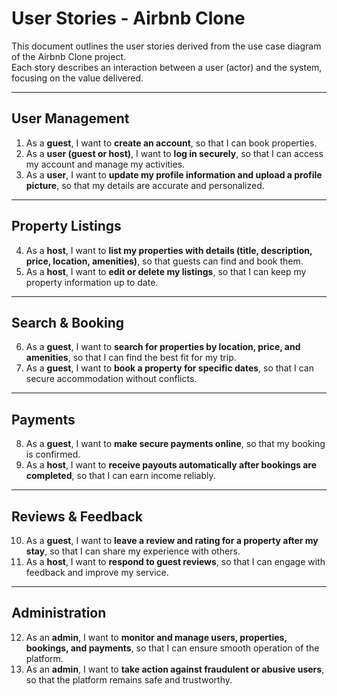 # User Stories - Airbnb Clone

This document outlines the user stories derived from the use case diagram of the Airbnb Clone project.  
Each story describes an interaction between a user (actor) and the system, focusing on the value delivered.

---

## User Management
1. As a **guest**, I want to **create an account**, so that I can book properties.
2. As a **user (guest or host)**, I want to **log in securely**, so that I can access my account and manage my activities.
3. As a **user**, I want to **update my profile information and upload a profile picture**, so that my details are accurate and personalized.

---

## Property Listings
4. As a **host**, I want to **list my properties with details (title, description, price, location, amenities)**, so that guests can find and book them.
5. As a **host**, I want to **edit or delete my listings**, so that I can keep my property information up to date.

---

## Search & Booking
6. As a **guest**, I want to **search for properties by location, price, and amenities**, so that I can find the best fit for my trip.
7. As a **guest**, I want to **book a property for specific dates**, so that I can secure accommodation without conflicts.

---

## Payments
8. As a **guest**, I want to **make secure payments online**, so that my booking is confirmed.
9. As a **host**, I want to **receive payouts automatically after bookings are completed**, so that I can earn income reliably.

---

## Reviews & Feedback
10. As a **guest**, I want to **leave a review and rating for a property after my stay**, so that I can share my experience with others.
11. As a **host**, I want to **respond to guest reviews**, so that I can engage with feedback and improve my service.

---

## Administration
12. As an **admin**, I want to **monitor and manage users, properties, bookings, and payments**, so that I can ensure smooth operation of the platform.
13. As an **admin**, I want to **take action against fraudulent or abusive users**, so that the platform remains safe and trustworthy.